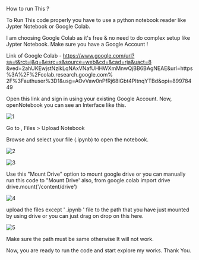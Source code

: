 How to run This ? 

 To Run This code properly you have to use a python notebook reader like Jypter Notebook
 or Google Colab.
 
 I am choosing Google Colab as it's free & no need to do complex setup like Jypter Notebook.
 Make sure you have a Google Account !
 
 Link of Google Colab - https://www.google.com/url?sa=t&rct=j&q=&esrc=s&source=web&cd=&cad=rja&uact=8
 &ved=2ahUKEwjstNzikLqNAxVNafUHHWXmMnwQjBB6BAgNEAE&url=https%3A%2F%2Fcolab.research.google.com%
 2F%3Fauthuser%3D1&usg=AOvVaw0nPfRj68lGbt4PItnqYTBd&opi=89978449
 
 Open this link and sign in using your existing Google Account.
 Now, openNotebook you can see an Interface like this.

![1](https://github.com/user-attachments/assets/9475841b-aff7-4956-a482-1c83a109bcfa)
 
 
 Go to , Files > Upload Notebook
  
Browse and select your file (.ipynb) to open the notebook.


![2](https://github.com/user-attachments/assets/170afbb7-2ebe-4c48-a067-5f1b7721e662)



![3](https://github.com/user-attachments/assets/631fd829-45e1-45ef-8f66-a663ac431f00)



 Use this "Mount Drive" option to mount google drive or you can manually run this code to 
"Mount Drive' also, 
from google.colab import drive
 drive.mount('/content/drive')



![4](https://github.com/user-attachments/assets/8c300eb9-e6f9-4214-9931-51a29d7ea557)



upload the files except ' .ipynb ' file to the path that you have just mounted by using drive or 
you can just drag on drop on this here. 




![5](https://github.com/user-attachments/assets/b6457c44-e390-488d-a794-8a0e754c4b03)





Make sure the path must be same otherwise It will not work. 

Now, you are ready to run the code and start explore my works. 
Thank You.
